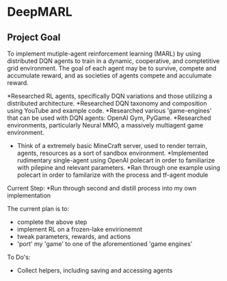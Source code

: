 # DeepMARL


## Project Goal

To implement mutiple-agent reinforcement learning (MARL) by using distributed DQN agents to train in a dynamic, cooperative, and comptetitive grid environment.
The goal of each agent may be to survive, compete and accumulate reward, and as societies of agents compete and acculumate reward.


*Researched RL agents, specifically DQN variations and those utilizing a distributed architecture.
*Researched DQN taxonomy and composition using YouTube and example code.
*Researched various 'game-engines' that can be used with DQN agents: OpenAI Gym, PyGame.
*Researched environments, particularly Neural MMO, a massively multiagent game environment.
  * Think of a extremely basic MineCraft server, used to render terrain, agents, resources as a sort of sandbox environment.
*Implemented rudimentary single-agent using OpenAI polecart in order to familiarize with pilepine and relevant parameters.
*Ran through one example using polecart in order to familarize with the process and tf-agent module


Current Step:
*Run through second and distill process into my own implementation


The current plan is to:
- complete the above step
- implement RL on a frozen-lake envirionemnt
- tweak parameters, rewards, and actions
- 'port' my 'game' to one of the aforementioned 'game engines'


To Do's:
- Collect helpers, including saving and accessing agents